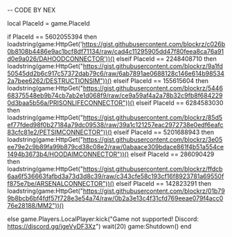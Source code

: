 -- CODE BY NEX

local PlaceId = game.PlaceId

if PlaceId == 5602055394 then
	loadstring(game:HttpGet('https://gist.githubusercontent.com/blockrz/c026b0b8108b4486e9ac1bcf8df71134/raw/cad4c11295905dd47f80feea8ca76a91d0e9a026/DAHOODCONNECTOR'))()
elseif PlaceId == 2248408710 then
	loadstring(game:HttpGet("https://gist.githubusercontent.com/blockrz/9a1fd50545dd2b6c917c57372dab79c6/raw/6ab7891ae0688128c146e614b985342a7bee6262/DESTRUCTIONSIM"))()
elseif PlaceId == 155615604 then
	loadstring(game:HttpGet("https://gist.githubusercontent.com/blockrz/544668375548eb9b74cb7ab2e1d068f9/raw/ce9a59af4a2a78b32c9fb8f6842290d3baa5b56a/PRISONLIFECONNECTOR"))()
elseif PlaceId == 6284583030 then
	loadstring(game:HttpGet("https://gist.githubusercontent.com/blockrz/85d5ef77fded98f0b27184a79dc09538/raw/39a1c121257eac2972738e0edf6eafc83cfc81e2/PETSIMCONNECTOR"))()
elseif PlaceId == 5201688943 then
	loadstring(game:HttpGet("https://gist.githubusercontent.com/blockrz/3e05ee79e2c9b89fa99b879cd38c08e2/raw/0abaace309bdace861f4b51a554ce1494b3673b4/HOODAIMCONNECTOR"))()
elseif PlaceId == 286090429 then
	loadstring(game:HttpGet("https://gist.githubusercontent.com/blockrz/ffdcb6aa6f536663fafbd3a73d3d8c39/raw/c343cfe58c193cf16f8923781a69550ff875e7be/ARSENALCONNECTOR"))()
elseif PlaceId == 142823291 then
	loadstring(game:HttpGet("https://gist.githubusercontent.com/blockrz/01b799b8bcb6bf4fdf57f728e3e54a74/raw/0b2a3e13c4f31cfd769eeae079f4acc076e28188/MM2"))()

else
	game.Players.LocalPlayer:kick("Game not supported! Discord: https://discord.gg/jgeVyDF3Xz")
	wait(20)
	game:Shutdown()
end
